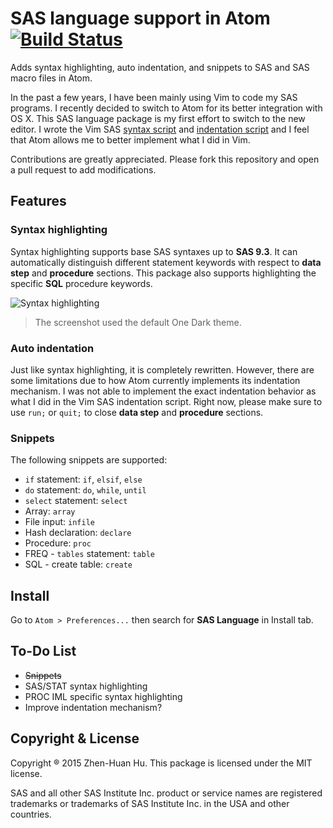 # SAS language support in Atom [![Build Status](https://travis-ci.org/akanosora/language-sas.svg?branch=master)](https://travis-ci.org/akanosora/language-sas)

Adds syntax highlighting, auto indentation, and snippets to SAS and SAS macro files in Atom.

In the past a few years, I have been mainly using Vim to code my SAS programs. I recently decided to switch to Atom for its better integration with OS X. This SAS language package is my first effort to switch to the new editor. I wrote the Vim SAS [syntax script](http://www.vim.org/scripts/script.php?script_id=3522) and [indentation script](http://www.vim.org/scripts/script.php?script_id=4034) and I feel that Atom allows me to better implement what I did in Vim.

Contributions are greatly appreciated. Please fork this repository and open a pull request to add modifications.

## Features

### Syntax highlighting

Syntax highlighting supports base SAS syntaxes up to **SAS 9.3**. It can automatically distinguish different statement keywords with respect to **data step** and **procedure** sections. This package also supports highlighting the specific **SQL** procedure keywords.

![Syntax highlighting](https://cloud.githubusercontent.com/assets/9272721/6994373/a32ed9e8-dadc-11e4-9e5b-a1a82bfc19cc.png)
> The screenshot used the default One Dark theme.

### Auto indentation

Just like syntax highlighting, it is completely rewritten. However, there are some limitations due to how Atom currently implements its indentation mechanism. I was not able to implement the exact indentation behavior as what I did in the Vim SAS indentation script. Right now, please make sure to use `run;` or `quit;` to close **data step** and **procedure** sections.

### Snippets

The following snippets are supported:

* `if` statement: `if`, `elsif`, `else`
* `do` statement: `do`, `while`, `until`
* `select` statement: `select`
* Array: `array`
* File input: `infile`
* Hash declaration: `declare`
* Procedure: `proc`
* FREQ - `tables` statement: `table`
* SQL - create table: `create`


## Install

Go to `Atom > Preferences...` then search for **SAS Language** in Install tab.

## To-Do List

* ~~Snippets~~
* SAS/STAT syntax highlighting
* PROC IML specific syntax highlighting
* Improve indentation mechanism?

## Copyright & License

Copyright ® 2015 Zhen-Huan Hu. This package is licensed under the MIT license.

SAS and all other SAS Institute Inc. product or service names are registered trademarks or trademarks of
SAS Institute Inc. in the USA and other countries.
